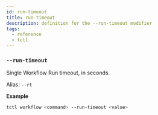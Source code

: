 ```yaml
---
id: run-timeout
title: run-timeout
description: definition for the --run-timeout modifier
tags:
  - reference
  - tctl
---
```


### `--run-timeout`

Single Workflow Run timeout, in seconds.

Alias: `--rt`

**Example**

```bash
tctl workflow <command> --run-timeout <value>
```
